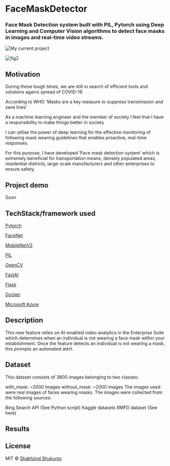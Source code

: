# FaceMaskDetector

### Face Mask Detection system built with PIL, Pytorch using Deep Learning and Computer Vision algorithms to detect face masks in images and real-time video streams.

![My current project](https://github.com/shushukurov/FaceMaskDetector/blob/main/new.gif)


![fig2](https://github.com/shushukurov/FaceMaskDetector/blob/main/test_et7oykBp.gif)


## Motivation

During these tough	times, we are still in search of efficient tools and solutions agains spread of COVID-19.

According to WHO 'Masks are a key measure to suppress transmission and save lives'

As a machine learning engineer and the member of society I feel that I have a responsibility to make things better in society

I can utilise the power of deep learning for the effective monitoring of following mask wearing guidelines that enables proactive, real-time responses.

For this purpose, I have developed ‘Face mask detection system’ which is extremely beneficial for transportation means, densely populated areas, residential districts, large-scale manufacturers and other enterprises to ensure safety.

## Project demo

Soon

## TechStack/framework used

[Pytorch](https://pytorch.org)

[FaceNet](https://github.com/timesler/facenet-pytorch)

[MobileNetV2](https://arxiv.org/abs/1801.04381)

[PIL](https://pillow.readthedocs.io/en/stable/#)

[OpenCV](http://opencv.org)

[FastAI](http://fast.ai)

[Flask](https://flask.palletsprojects.com/en/1.1.x/)

[Docker](http://docker.com)

[Microsoft Azure](http://azure.microsoft.com)

## Description


This new feature relies on AI-enabled video analytics in the Enterprise Suite which determines when an individual is not wearing a face mask within your establishment. Once the feature detects an individual is not wearing a mask, this prompts an automated alert.

## Dataset

This dataset consists of 3800 images belonging to two classes:

with_mask: ~2000 images
without_mask: ~2000 images
The images used were real images of faces wearing masks. The images were collected from the following sources:

Bing Search API (See Python script)
Kaggle datasets
RMFD dataset (See here)

## Results

## License
MIT © [Shakhzod Shukurov](https://github.com/shushukurov/FaceMaskDetector/blob/main/LICENSE)
